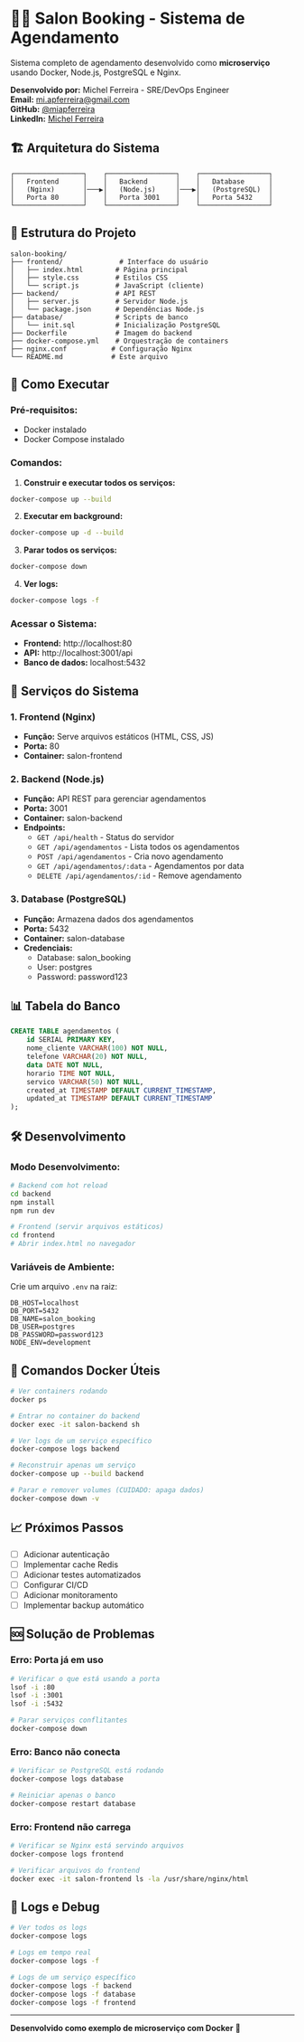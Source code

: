 # 💇‍♀️ Salon Booking - Sistema de Agendamento

Sistema completo de agendamento desenvolvido como **microserviço** usando Docker, Node.js, PostgreSQL e Nginx.

**Desenvolvido por:** Michel Ferreira - SRE/DevOps Engineer  
**Email:** mi.apferreira@gmail.com  
**GitHub:** [@miapferreira](https://github.com/miapferreira)  
**LinkedIn:** [Michel Ferreira](https://www.linkedin.com/in/michelapferreira/)

## 🏗️ **Arquitetura do Sistema**

```
┌─────────────────┐    ┌─────────────────┐    ┌─────────────────┐
│   Frontend      │    │   Backend       │    │   Database      │
│   (Nginx)       │───▶│   (Node.js)     │───▶│   (PostgreSQL)  │
│   Porta 80      │    │   Porta 3001    │    │   Porta 5432    │
└─────────────────┘    └─────────────────┘    └─────────────────┘
```

## 📁 **Estrutura do Projeto**

```
salon-booking/
├── frontend/              # Interface do usuário
│   ├── index.html        # Página principal
│   ├── style.css         # Estilos CSS
│   └── script.js         # JavaScript (cliente)
├── backend/              # API REST
│   ├── server.js         # Servidor Node.js
│   └── package.json      # Dependências Node.js
├── database/             # Scripts de banco
│   └── init.sql          # Inicialização PostgreSQL
├── Dockerfile            # Imagem do backend
├── docker-compose.yml    # Orquestração de containers
├── nginx.conf           # Configuração Nginx
└── README.md            # Este arquivo
```

## 🚀 **Como Executar**

### **Pré-requisitos:**
- Docker instalado
- Docker Compose instalado

### **Comandos:**

1. **Construir e executar todos os serviços:**
```bash
docker-compose up --build
```

2. **Executar em background:**
```bash
docker-compose up -d --build
```

3. **Parar todos os serviços:**
```bash
docker-compose down
```

4. **Ver logs:**
```bash
docker-compose logs -f
```

### **Acessar o Sistema:**
- **Frontend:** http://localhost:80
- **API:** http://localhost:3001/api
- **Banco de dados:** localhost:5432

## 🔧 **Serviços do Sistema**

### **1. Frontend (Nginx)**
- **Função:** Serve arquivos estáticos (HTML, CSS, JS)
- **Porta:** 80
- **Container:** salon-frontend

### **2. Backend (Node.js)**
- **Função:** API REST para gerenciar agendamentos
- **Porta:** 3001
- **Container:** salon-backend
- **Endpoints:**
  - `GET /api/health` - Status do servidor
  - `GET /api/agendamentos` - Lista todos os agendamentos
  - `POST /api/agendamentos` - Cria novo agendamento
  - `GET /api/agendamentos/:data` - Agendamentos por data
  - `DELETE /api/agendamentos/:id` - Remove agendamento

### **3. Database (PostgreSQL)**
- **Função:** Armazena dados dos agendamentos
- **Porta:** 5432
- **Container:** salon-database
- **Credenciais:**
  - Database: salon_booking
  - User: postgres
  - Password: password123

## 📊 **Tabela do Banco**

```sql
CREATE TABLE agendamentos (
    id SERIAL PRIMARY KEY,
    nome_cliente VARCHAR(100) NOT NULL,
    telefone VARCHAR(20) NOT NULL,
    data DATE NOT NULL,
    horario TIME NOT NULL,
    servico VARCHAR(50) NOT NULL,
    created_at TIMESTAMP DEFAULT CURRENT_TIMESTAMP,
    updated_at TIMESTAMP DEFAULT CURRENT_TIMESTAMP
);
```

## 🛠️ **Desenvolvimento**

### **Modo Desenvolvimento:**
```bash
# Backend com hot reload
cd backend
npm install
npm run dev

# Frontend (servir arquivos estáticos)
cd frontend
# Abrir index.html no navegador
```

### **Variáveis de Ambiente:**
Crie um arquivo `.env` na raiz:
```env
DB_HOST=localhost
DB_PORT=5432
DB_NAME=salon_booking
DB_USER=postgres
DB_PASSWORD=password123
NODE_ENV=development
```

## 🐳 **Comandos Docker Úteis**

```bash
# Ver containers rodando
docker ps

# Entrar no container do backend
docker exec -it salon-backend sh

# Ver logs de um serviço específico
docker-compose logs backend

# Reconstruir apenas um serviço
docker-compose up --build backend

# Parar e remover volumes (CUIDADO: apaga dados)
docker-compose down -v
```

## 📈 **Próximos Passos**

- [ ] Adicionar autenticação
- [ ] Implementar cache Redis
- [ ] Adicionar testes automatizados
- [ ] Configurar CI/CD
- [ ] Adicionar monitoramento
- [ ] Implementar backup automático

## 🆘 **Solução de Problemas**

### **Erro: Porta já em uso**
```bash
# Verificar o que está usando a porta
lsof -i :80
lsof -i :3001
lsof -i :5432

# Parar serviços conflitantes
docker-compose down
```

### **Erro: Banco não conecta**
```bash
# Verificar se PostgreSQL está rodando
docker-compose logs database

# Reiniciar apenas o banco
docker-compose restart database
```

### **Erro: Frontend não carrega**
```bash
# Verificar se Nginx está servindo arquivos
docker-compose logs frontend

# Verificar arquivos do frontend
docker exec -it salon-frontend ls -la /usr/share/nginx/html
```

## 📝 **Logs e Debug**

```bash
# Ver todos os logs
docker-compose logs

# Logs em tempo real
docker-compose logs -f

# Logs de um serviço específico
docker-compose logs -f backend
docker-compose logs -f database
docker-compose logs -f frontend
```

---

**Desenvolvido como exemplo de microserviço com Docker** 🐳


